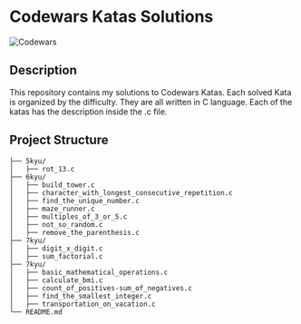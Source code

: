 # Codewars Katas Solutions

![Codewars](https://www.codewars.com/users/mericodes/badges/large?theme=light)

## Description

This repository contains my solutions to Codewars Katas. Each solved Kata is organized by the difficulty. They are all written in C language. Each of the katas has the description inside the .c file.

## Project Structure

```plaintext
├── 5kyu/
│   ├── rot_13.c
├── 6kyu/
│   ├── build_tower.c
│   ├── character_with_longest_consecutive_repetition.c
│   ├── find_the_unique_number.c
│   ├── maze_runner.c
│   ├── multiples_of_3_or_5.c
│   ├── not_so_random.c
│   ├── remove_the_parenthesis.c
├── 7kyu/
│   ├── digit_x_digit.c
│   ├── sum_factorial.c
├── 7kyu/
│   ├── basic_mathematical_operations.c
│   ├── calculate_bmi.c
│   ├── count_of_positives-sum_of_negatives.c
│   ├── find_the_smallest_integer.c
│   ├── transportation_on_vacation.c
└── README.md
